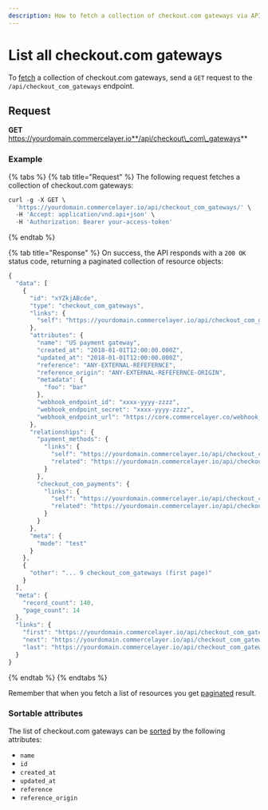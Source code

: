 ```yaml
---
description: How to fetch a collection of checkout.com gateways via API
---
```


# List all checkout.com gateways

To [fetch](https://docs.commercelayer.io/developers/fetching-resources) a collection of checkout.com gateways, send a `GET` request to the `/api/checkout_com_gateways` endpoint.

## Request

**GET** https://yourdomain.commercelayer.io**/api/checkout\_com\_gateways**

### **Example**

{% tabs %}
{% tab title="Request" %}
The following request fetches a collection of checkout.com gateways:

```javascript
curl -g -X GET \
  'https://yourdomain.commercelayer.io/api/checkout_com_gateways/' \
  -H 'Accept: application/vnd.api+json' \
  -H 'Authorization: Bearer your-access-token'
```
{% endtab %}

{% tab title="Response" %}
On success, the API responds with a `200 OK` status code, returning a paginated collection of resource objects:

```javascript
{
  "data": [
    {
      "id": "xYZkjABcde",
      "type": "checkout_com_gateways",
      "links": {
        "self": "https://yourdomain.commercelayer.io/api/checkout_com_gateways/xYZkjABcde"
      },
      "attributes": {
        "name": "US payment gateway",
        "created_at": "2018-01-01T12:00:00.000Z",
        "updated_at": "2018-01-01T12:00:00.000Z",
        "reference": "ANY-EXTERNAL-REFEFERNCE",
        "reference_origin": "ANY-EXTERNAL-REFEFERNCE-ORIGIN",
        "metadata": {
          "foo": "bar"
        },
        "webhook_endpoint_id": "xxxx-yyyy-zzzz",
        "webhook_endpoint_secret": "xxxx-yyyy-zzzz",
        "webhook_endpoint_url": "https://core.commercelayer.co/webhook_callbacks/checkout_com_gateways/xxxxx"
      },
      "relationships": {
        "payment_methods": {
          "links": {
            "self": "https://yourdomain.commercelayer.io/api/checkout_com_gateways/xYZkjABcde/relationships/payment_methods",
            "related": "https://yourdomain.commercelayer.io/api/checkout_com_gateways/xYZkjABcde/payment_methods"
          }
        },
        "checkout_com_payments": {
          "links": {
            "self": "https://yourdomain.commercelayer.io/api/checkout_com_gateways/xYZkjABcde/relationships/checkout_com_payments",
            "related": "https://yourdomain.commercelayer.io/api/checkout_com_gateways/xYZkjABcde/checkout_com_payments"
          }
        }
      },
      "meta": {
        "mode": "test"
      }
    },
    {
      "other": "... 9 checkout_com_gateways (first page)"
    }
  ],
  "meta": {
    "record_count": 140,
    "page_count": 14
  },
  "links": {
    "first": "https://yourdomain.commercelayer.io/api/checkout_com_gateways?page[number]=1&page[size]=10",
    "next": "https://yourdomain.commercelayer.io/api/checkout_com_gateways?page[number]=2&page[size]=10",
    "last": "https://yourdomain.commercelayer.io/api/checkout_com_gateways?page[number]=14&page[size]=10"
  }
}
```
{% endtab %}
{% endtabs %}

Remember that when you fetch a list of resources you get [paginated](https://docs.commercelayer.io/developers/pagination) result.

### Sortable attributes

The list of checkout.com gateways can be [sorted](https://docs.commercelayer.io/developers/sorting-results) by the following attributes:

* `name`
* `id`
* `created_at`
* `updated_at`
* `reference`
* `reference_origin`
